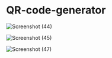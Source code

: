 # QR-code-generator

![Screenshot (44)](https://user-images.githubusercontent.com/86044198/194119508-02195d3f-7557-43ea-b920-f44f2197a3d7.png)

![Screenshot (45)](https://user-images.githubusercontent.com/86044198/194119756-78e3f5aa-2b65-4c91-934f-8e8bc1454c54.png)

![Screenshot (47)](https://user-images.githubusercontent.com/86044198/194120892-2449f50e-9fa0-4a8b-9cc0-50488005bf10.png)
